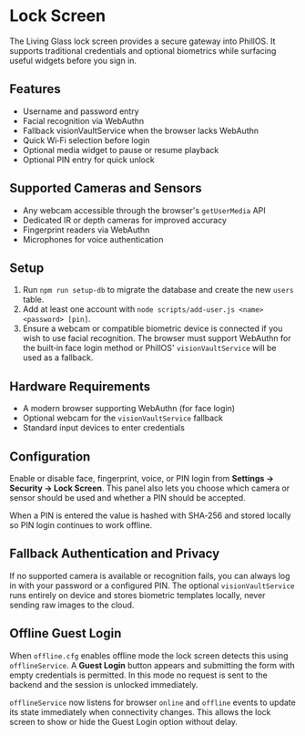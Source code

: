 # Lock Screen

The Living Glass lock screen provides a secure gateway into PhillOS. It supports
traditional credentials and optional biometrics while surfacing useful widgets
before you sign in.

## Features

- Username and password entry
- Facial recognition via WebAuthn
- Fallback visionVaultService when the browser lacks WebAuthn
- Quick Wi‑Fi selection before login
- Optional media widget to pause or resume playback
- Optional PIN entry for quick unlock

## Supported Cameras and Sensors

- Any webcam accessible through the browser's `getUserMedia` API
- Dedicated IR or depth cameras for improved accuracy
- Fingerprint readers via WebAuthn
- Microphones for voice authentication

## Setup

1. Run `npm run setup-db` to migrate the database and create the new `users`
   table.
2. Add at least one account with `node scripts/add-user.js <name> <password> [pin]`.
3. Ensure a webcam or compatible biometric device is connected if you wish to use
   facial recognition. The browser must support WebAuthn for the built‑in face
   login method or PhillOS' `visionVaultService` will be used as a fallback.

## Hardware Requirements

- A modern browser supporting WebAuthn (for face login)
- Optional webcam for the `visionVaultService` fallback
- Standard input devices to enter credentials

## Configuration

Enable or disable face, fingerprint, voice, or PIN login from **Settings → Security → Lock Screen**. This
panel also lets you choose which camera or sensor should be used and whether a PIN should be accepted.

When a PIN is entered the value is hashed with SHA‑256 and stored locally so PIN login continues to work offline.

## Fallback Authentication and Privacy

If no supported camera is available or recognition fails, you can always log in
with your password or a configured PIN. The optional `visionVaultService` runs
entirely on device and stores biometric templates locally, never sending raw
images to the cloud.

## Offline Guest Login

When `offline.cfg` enables offline mode the lock screen detects this using
`offlineService`. A **Guest Login** button appears and submitting the form with
empty credentials is permitted. In this mode no request is sent to the backend
and the session is unlocked immediately.

`offlineService` now listens for browser `online` and `offline` events to update
its state immediately when connectivity changes. This allows the lock screen to
show or hide the Guest Login option without delay.
